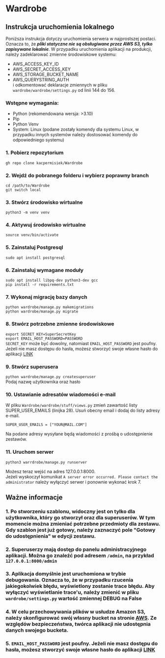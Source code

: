 # Wardrobe
 
## Instrukcja uruchomienia lokalnego

Poniższa instrukcja dotyczy uruchomienia serwera w najprostszej postaci. Oznacza to, że ***pliki statyczne nie są obsługiwane przez AWS S3, tylko zapisywane lokalnie***. W przypadku uruchomienia aplikacji na produkcji, należy zadeklarować zmienne środowiskowe systemu:
* AWS_ACCESS_KEY_ID
* AWS_SECRET_ACCESS_KEY
* AWS_STORAGE_BUCKET_NAME
* AWS_QUERYSTRING_AUTH  
i odkomentować deklaracje zmiennych w pliku `wardrobe/wardrobe/settings.py` od linii 144 do 156.

### Wstępne wymagania:
* Python (rekomendowana wersja: >3.10)
* Pip
* Python Venv
* System: Linux (podane zostały komendy dla systemu Linux, w przypadku innych systemów należy dostosować komendy do odpowiedniego systemu)

### 1. Pobierz repozytorium
```gh repo clone kacpermisiek/Wardrobe```

### 2. Wejdź do pobranego folderu i wybierz poprawny branch
```cd /path/to/Wardrobe```  
```git switch local```

### 3. Stwórz środowisko wirtualne
```python3 -m venv venv```  

### 4. Aktywuj środowisko wirtualne
```source venv/bin/activate```

### 5. Zainstaluj Postgresql
```sudo apt install postgresql ```

### 6. Zainstaluj wymagane moduły
```sudo apt install libpq-dev python3-dev gcc```  
```pip install -r requirements.txt```

### 7. Wykonaj migrację bazy danych
```python wardrobe/manage.py makemigrations```  
```python wardrobe/manage.py migrate```

### 8. Stwórz potrzebne zmienne środowiskowe
```export SECRET_KEY=SuperSecretKey```  
```export EMAIL_HOST_PASSWORD=PASSWORD```  
`SECRET_KEY` może być dowolny, natomiast `EMAIL_HOST_PASSWORD` jest poufny. Jeżeli nie masz dostępu do hasła, możesz stworzyć swoje własne hasło do aplikacji [LINK](https://support.google.com/accounts/answer/185833?hl=pl)

### 9. Stwórz superusera
```python wardrobe/manage.py createsuperuser```  
Podaj nazwę użytkownika oraz hasło

### 10. Ustawianie adresatów wiadomości e-mail  
W pliku `Wardrobe/wardrobe/stuff/views.py` zmień zawartość listy SUPER_USER_EMAILS (linijka 28). Usuń obecny email i dodaj do listy adresy e-mail. 

```SUPER_USER_EMAILS = ["YOUR@MAIL.COM"] ```  

Na podane adresy wysyłane będą wiadomości z prośbą o udostępnienie zestawów.


### 11. Uruchom serwer
```python3 warrdrobe/manage.py runserver```

Możesz teraz wejść na adres 127.0.0.1:8000.  
Jeżeli wyskoczył komunikat `A server error occurred. Please contact the administrator` należy wyłączyć serwer i ponownie wykonać krok 7.


## Ważne informacje
### 1. Po stworzeniu szablonu, widoczny jest on tylko dla użytkownika, który go stworzył oraz dla superuserów. W tym momencie można zmieniać potrzebne przedmioty dla zestawu. Gdy szablon jest już gotowy, należy zaznaczyć pole "Gotowy do udostępnienia" w edycji zestawu.

### 2. Superuserzy mają dostęp do panelu administracyjnego aplikacji. Można go znaleźć pod adresem `/admin`, na przykład `127.0.0.1:8000/admin`

### 3. Aplikacja domyślnie jest uruchomiona w trybie debugowania. Oznacza to, że w przypadku rzucenia jakiegokolwiek błędu, wyświetlony zostanie trace błędu. Aby wyłączyć wyświetlanie trace'u, należy zmienić w pliku `wardrobe/settings.py` wartość zmiennej DEBUG na False

### 4. W celu przechowywania plików w usłudze Amazon S3, należy skonfigurować swój własny bucket na stronie [AWS](https://aws.amazon.com/pm/serv-s3/?trk=518a7bef-5b4f-4462-ad55-80e5c177f12b&sc_channel=ps&ef_id=Cj0KCQjwz6ShBhCMARIsAH9A0qXEBriQ2zlsmv5QCdetZ9IL1GmrjWmXst6Ph0NWIwbTt-qKPQNbNngaAjSPEALw_wcB:G:s&s_kwcid=AL!4422!3!645186213484!e!!g!!amazon%20s3!19579892800!143689755565). Ze względów bezpieczeństwa, twórca aplikacji nie udostępnia danych swojego bucketa.

### 5. `EMAIL_HOST_PASSWORD` jest poufny. Jeżeli nie masz dostępu do hasła, możesz stworzyć swoje własne hasło do aplikacji [LINK](https://support.google.com/accounts/answer/185833?hl=pl)
